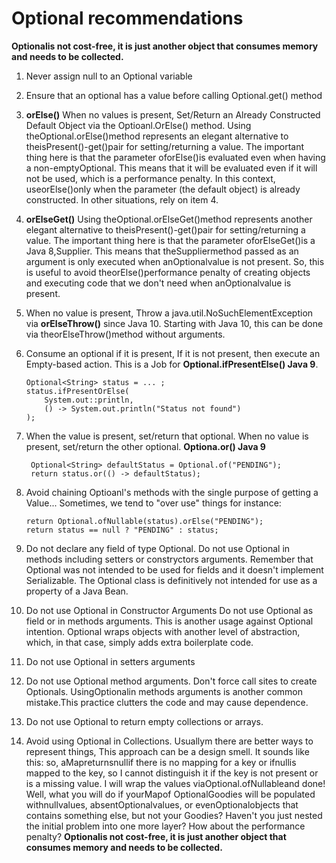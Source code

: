 # Optional recommendations

**Optionalis not cost-free, it is just another object that consumes memory and needs to be collected.**


1. Never assign null to an Optional variable

2. Ensure that an optional has a value before calling Optional.get() method

3. **orElse()** When no values is present, Set/Return an Already Constructed Default Object via the Optioanl.OrElse() method.
Using theOptional.orElse()method represents an elegant alternative to theisPresent()-get()pair for setting/returning a value. The important thing here is that the parameter oforElse()is evaluated even when having a non-emptyOptional. This means that it will be evaluated even if it will not be used, which is a performance penalty. In this context, useorElse()only when the parameter (the default object) is already constructed. In other situations, rely on item 4.

4. **orElseGet()** Using theOptional.orElseGet()method represents another elegant alternative to theisPresent()-get()pair for setting/returning a value. The important thing here is that the parameter oforElseGet()is a Java 8,Supplier. This means that theSuppliermethod passed as an argument is only executed when anOptionalvalue is not present. So, this is useful to avoid theorElse()performance penalty of creating objects and executing code that we don't need when anOptionalvalue is present.

5. When no value is present, Throw a java.util.NoSuchElementException via **orElseThrow()** since Java 10. Starting with Java 10, this can be done via theorElseThrow()method without arguments.

6. Consume an optional if it is present, If it is not present, then execute an Empty-based action. This is a Job for **Optional.ifPresentElse() Java 9**.
    ```
    Optional<String> status = ... ;
    status.ifPresentOrElse(
        System.out::println, 
        () -> System.out.println("Status not found")
    );
    ```
7. When the value is present, set/return that optional. When no value is present, set/return the other optional. **Optiona.or() Java 9**
    ```
     Optional<String> defaultStatus = Optional.of("PENDING");
     return status.or(() -> defaultStatus);
    ```
    
 8. Avoid chaining Optioanl's methods with the single purpose of getting a Value... Sometimes, we tend to "over use" things for instance:
    ```
    return Optional.ofNullable(status).orElse("PENDING");
    return status == null ? "PENDING" : status;
    ```
 9. Do not declare any field of type Optional.
 Do not use Optional in methods including setters or constryctors arguments.
 Remember that Optional was not intended to be used for fields and it doesn't implement Serializable. The Optional class is definitively not intended for use as a property of a Java Bean.
 
 10. Do not use Optional in Constructor Arguments
 Do not use Optional as field or in methods arguments.
 This is another usage against Optional intention. Optional wraps objects with another level of abstraction, which, in that case, simply adds extra boilerplate code.
 
 11. Do not use Optional in setters arguments
 
 12. Do not use Optional method arguments. Don't force call sites to create Optionals. UsingOptionalin methods arguments is another common mistake.This practice clutters the code and may cause dependence.
 
 13. Do not use Optional to return empty collections or arrays.
 
 14. Avoid using Optional in Collections. Usuallym there are better ways to represent things, This approach can be a design smell. It sounds like this: so, aMapreturnsnullif there is no mapping for a key or ifnullis mapped to the key, so I cannot distinguish it if the key is not present or is a missing value. I will wrap the values viaOptional.ofNullableand done! Well, what you will do if yourMapof OptionalGoodies will be populated withnullvalues, absentOptionalvalues, or evenOptionalobjects that contains something else, but not your Goodies? Haven't you just nested the initial problem into one more layer? How about the performance penalty? **Optionalis not cost-free, it is just another object that consumes memory and needs to be collected.**
